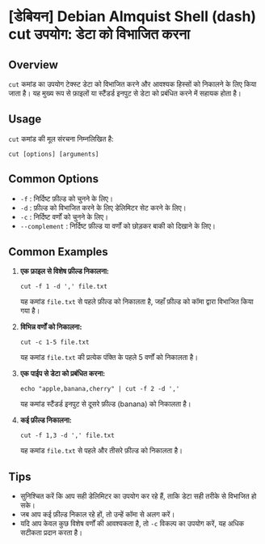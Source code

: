 # [डेबियन] Debian Almquist Shell (dash) cut उपयोग: डेटा को विभाजित करना

## Overview
`cut` कमांड का उपयोग टेक्स्ट डेटा को विभाजित करने और आवश्यक हिस्सों को निकालने के लिए किया जाता है। यह मुख्य रूप से फ़ाइलों या स्टैंडर्ड इनपुट से डेटा को प्रबंधित करने में सहायक होता है।

## Usage
`cut` कमांड की मूल संरचना निम्नलिखित है:

```
cut [options] [arguments]
```

## Common Options
- `-f` : निर्दिष्ट फ़ील्ड को चुनने के लिए। 
- `-d` : फ़ील्ड को विभाजित करने के लिए डेलिमिटर सेट करने के लिए।
- `-c` : निर्दिष्ट वर्णों को चुनने के लिए।
- `--complement` : निर्दिष्ट फ़ील्ड या वर्णों को छोड़कर बाकी को दिखाने के लिए।

## Common Examples
1. **एक फ़ाइल से विशेष फ़ील्ड निकालना:**
   ```
   cut -f 1 -d ',' file.txt
   ```
   यह कमांड `file.txt` से पहले फ़ील्ड को निकालता है, जहाँ फ़ील्ड को कॉमा द्वारा विभाजित किया गया है।

2. **विभिन्न वर्णों को निकालना:**
   ```
   cut -c 1-5 file.txt
   ```
   यह कमांड `file.txt` की प्रत्येक पंक्ति के पहले 5 वर्णों को निकालता है।

3. **एक पाईप से डेटा को प्रबंधित करना:**
   ```
   echo "apple,banana,cherry" | cut -f 2 -d ','
   ```
   यह कमांड स्टैंडर्ड इनपुट से दूसरे फ़ील्ड (banana) को निकालता है।

4. **कई फ़ील्ड निकालना:**
   ```
   cut -f 1,3 -d ',' file.txt
   ```
   यह कमांड `file.txt` से पहले और तीसरे फ़ील्ड को निकालता है।

## Tips
- सुनिश्चित करें कि आप सही डेलिमिटर का उपयोग कर रहे हैं, ताकि डेटा सही तरीके से विभाजित हो सके।
- जब आप कई फ़ील्ड निकाल रहे हों, तो उन्हें कॉमा से अलग करें।
- यदि आप केवल कुछ विशेष वर्णों की आवश्यकता है, तो `-c` विकल्प का उपयोग करें, यह अधिक सटीकता प्रदान करता है।
